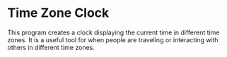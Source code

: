 # Time Zone Clock

This program creates a clock displaying the current time in different time zones. It is a useful tool for when people are traveling or interacting with others in different time zones.
